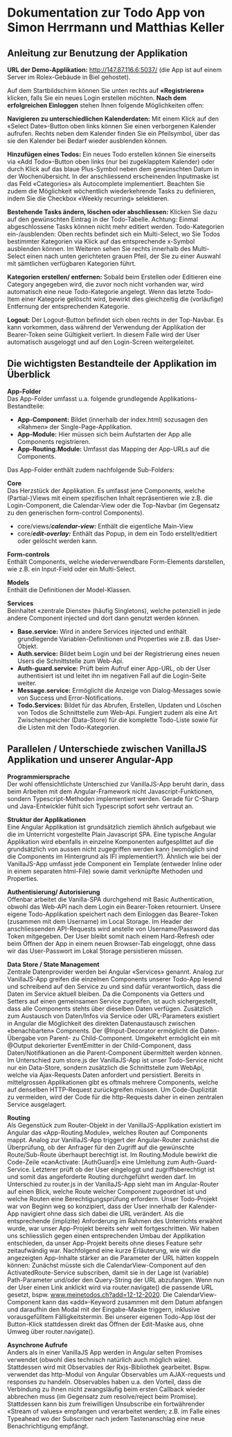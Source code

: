# Dokumentation zur Todo App von Simon Herrmann und Matthias Keller

## Anleitung zur Benutzung der Applikation

**URL der Demo-Applikation:** http://147.87.116.6:5037/ (die App ist auf einem Server im Rolex-Gebäude in Biel gehostet).

Auf dem Startbildschirm können Sie unten rechts auf **«Registrieren»** klicken, falls Sie ein neues Login erstellen möchten. **Nach dem erfolgreichen Einloggen** stehen Ihnen folgende Möglichkeiten offen:

**Navigieren zu unterschiedlichen Kalenderdaten:** Mit einem Klick auf den «Select Date»-Button oben links können Sie einen verborgenen Kalender aufrufen. Rechts neben dem Kalender finden Sie ein Pfeilsymbol, über das sie den Kalender bei Bedarf wieder ausblenden können.

**Hinzufügen eines Todos:** Ein neues Todo erstellen können Sie einerseits via «Add Todo»-Button oben links (nur bei zugeklapptem Kalender) oder durch Klick auf das blaue Plus-Symbol neben dem gewünschten Datum in der Wochenübersicht. In der anschliessend erscheinenden Inputmaske ist das Feld «Categories» als Autocomplete implementiert. Beachten Sie zudem die Möglichkeit wöchentlich wiederkehrende Tasks zu definieren, indem Sie die Checkbox «Weekly recurring» selektieren.

**Bestehende Tasks ändern, löschen oder abschliessen:** Klicken Sie dazu auf den gewünschten Eintrag in der Todo-Tabelle. Achtung: Einmal abgeschlossene Tasks können nicht mehr editiert werden.
Todo-Kategorien ein-/ausblenden: Oben rechts befindet sich ein Multi-Select, wo Sie Todos bestimmter Kategorien via Klick auf das entsprechende x-Symbol ausblenden können. Im Weiteren sehen Sie rechts innerhalb des Multi-Select einen nach unten gerichteten grauen Pfeil, der Sie zu einer Auswahl mit sämtlichen verfügbaren Kategorien führt.

**Kategorien erstellen/ entfernen:** Sobald beim Erstellen oder Editieren eine Category angegeben wird, die zuvor noch nicht vorhanden war, wird automatisch eine neue Todo-Kategorie angelegt. Wenn das letzte Todo-Item einer Kategorie gelöscht wird, bewirkt dies gleichzeitig die (vorläufige) Entfernung der entsprechenden Kategorie.

**Logout:** Der Logout-Button befindet sich oben rechts in der Top-Navbar. Es kann vorkommen, dass während der Verwendung der Applikation der Bearer-Token seine Gültigkeit verliert. In diesem Falle wird der User automatisch ausgeloggt und auf den Login-Screen weitergeleitet.


## Die wichtigsten Bestandteile der Applikation im Überblick ##

**App-Folder**  
Das App-Folder umfasst u.a. folgende grundlegende Applikations-Bestandteile:
-	**App-Component:** Bildet (innerhalb der index.html) sozusagen den «Rahmen» der Single-Page-Applikation.
-	**App-Module:** Hier müssen sich beim Aufstarten der App alle Components registrieren.
-	**App-Routing.Module:** Umfasst das Mapping der App-URLs auf die Components.

Das App-Folder enthält zudem nachfolgende Sub-Folders:

**Core**  
Das Herzstück der Applikation. Es umfasst jene Components, welche (Partial-)Views mit einem spezifischen Inhalt repräsentieren wie z.B. die Login-Component, die Calendar-View oder die Top-Navbar (im Gegensatz zu den generischen form-control Components).
- core/views/***calendar-view:*** Enthält die eigentliche Main-View
-	core/***edit-overlay:*** Enthält das Popup, in dem ein Todo erstellt/editiert oder gelöscht werden kann.

**Form-controls**  
Enthält Components, welche wiederverwendbare Form-Elements darstellen, wie z.B. ein Input-Field oder ein Multi-Select.

**Models**  
Enthält die Definitionen der Model-Klassen.

**Services**   
Beinhaltet «zentrale Dienste» (häufig Singletons), welche potenziell in jede andere Component injected und dort dann genutzt werden können.
-	**Base.service:** Wird in andere Services injected und enthält grundlegende Variablen-Definitionen und Properties wie z.B. das User-Objekt.
-	**Auth.service:** Bildet beim Login und bei der Registrierung eines neuen Users die Schnittstelle zum Web-Api.
-	**Auth-guard.service:** Prüft beim Aufruf einer App-URL, ob der User authentisiert ist und leitet ihn im negativen Fall auf die Login-Seite weiter.
-	**Message.service:** Ermöglicht die Anzeige von Dialog-Messages sowie von Success und Error-Notifications.
-	**Todo.Services:** Bildet für das Abrufen, Erstellen, Updaten und Löschen von Todos die Schnittstelle zum Web-Api. Fungiert zudem als eine Art Zwischenspeicher (Data-Store) für die komplette Todo-Liste sowie für die Listen mit den Todo-Kategorien.

## Parallelen / Unterschiede zwischen VanillaJS Applikation und unserer Angular-App ##

**Programmiersprache**  
Der wohl offensichtlichste Unterschied zur VanillaJS-App beruht darin, dass beim Arbeiten mit dem Angular-Framework nicht Javascript-Funktionen, sondern Typescript-Methoden implementiert werden. Gerade für C-Sharp und Java-Entwickler fühlt sich Typescript sofort sehr vertraut an.

**Struktur der Applikationen**  
Eine Angular Applikation ist grundsätzlich ziemlich ähnlich aufgebaut wie die im Unterricht vorgestellte Plain Javascript SPA.
Eine typische Angular Applikation wird ebenfalls in einzelne Komponenten aufgesplittet auf die grundsätzlich von aussen nicht zugegriffen werden kann (womöglich sind die Components im Hintergrund als IFI implementiert?). Ähnlich wie bei der VanillaJS-App umfasst jede Component ein Template (entweder Inline oder in einem separaten html-File) sowie damit verknüpfte Methoden und Properties.

**Authentisierung/ Autorisierung**  
Offenbar arbeitet die Vanilla-SPA durchgehend mit Basic Authentication, obwohl das Web-API nach dem Login ein Bearer-Token retourniert. Unsere eigene Todo-Applikation speichert nach dem Einloggen das Bearer-Token (zusammen mit dem Username) im Local Storage. Im Header der anschliessenden API-Requests wird anstelle von Username/Password das Token mitgegeben. Der User bleibt somit nach einem Hard-Refresh oder beim Öffnen der App in einem neuen Browser-Tab eingeloggt, ohne dass wir das User-Passwort im Lokal Storage persistieren müssen.

**Data Store / State Management**  
Zentrale Datenprovider werden bei Angular «Services» genannt. Analog zur VanillaJS-App greifen die einzelnen Components unserer Todo-App lesend und schreibend auf den Service zu und sind dafür verantwortlich, dass die Daten im Service aktuell bleiben. Da die Components via Getters und Setters auf einen gemeinsamen Service zugreifen, ist auch sichergestellt, dass alle Components stehts über dieselben Daten verfügen.
Zusätzlich zum Austausch von Daten/Infos via Service oder URL-Parameters existiert in Angular die Möglichkeit des direkten Datenaustausch zwischen «benachbarten» Compnents. Der @Input-Decorator ermöglicht die Daten-Übergabe von Parent- zu Child-Component. Umgekehrt ermöglicht ein mit @Output dekorierter EventEmitter in der Child-Component, dass Daten/Notifikationen an die Parent-Component übermittelt werden können.
Im Unterschied zum store.js der VanillaJS-App ist unser Todo-Service nicht nur ein Data-Store, sondern zusätzlich die Schnittstelle zum WebApi, welche via Ajax-Requests Daten anfordert und persistiert. Bereits in mittelgrossen Applikationen gibt es oftmals mehrere Components, welche auf denselben HTTP-Request zurückgreifen müssen. Um Code-Duplizität zu vermeiden, wird der Code für die http-Requests daher in einen zentralen Service ausgelagert.

**Routing**  
Als Gegenstück zum Router-Objekt in der VanillaJS-Applikation existiert im Angular das «App-Routing.Module», welches Routen auf Components mappt. Analog zur VanillaJS-App triggert der Angular-Router zunächst die Überprüfung, ob der Anfrager für den Zugriff auf die gewünschte Route/Sub-Route überhaupt berechtigt ist. Im Routing.Module bewirkt die Code-Zeile «canActivate: [AuthGuard]» eine Umleitung zum Auth-Guard-Service. Letzterer prüft ob der User eingeloggt und zugriffsberechtigt ist und somit das angeforderte Routing durchgeführt werden darf. Im Unterschied zu router.js in der VanillaJS-App sieht man im Angular-Router auf einen Blick, welche Route welcher Component zugeordnet ist und welche Routen eine Berechtigungsprüfung erfordern.
Unser Todo-Projekt war von Beginn weg so konzipiert, dass der User innerhalb der Kalender-App navigiert ohne dass sich dabei die URL verändert. Als die entsprechende (implizite) Anforderung im Rahmen des Unterrichts erwähnt wurde, war unser App-Projekt bereits sehr weit fortgeschritten. Wir haben uns schliesslich gegen einen entsprechenden Umbau der Applikation entschieden, da unser App-Projekt bereits ohne dieses Feature sehr zeitaufwändig war.
Nachfolgend eine kurze Erläuterung, wie wir die angezeigten App-Inhalte stärker an die Parameter der URL hätten koppeln können: Zunächst müsste sich die CalendarView-Component auf den ActivatedRoute-Service subscriben, damit sie in der Lage ist (variable) Path-Parameter und/oder den Query-String der URL abzufangen. Wenn nun der User einen Link anklickt wird via router.navigate() die passende URL gesetzt, bspw. www.meinetodos.ch?add=12-12-2020. Die CalendarView-Component kann das «add»-Keyword zusammen mit dem Datum abfangen und daraufhin den Modal mit der Eingabe-Maske triggern, inklusive vorausgefülltem Fälligkeitstermin. Bei unserer eigenen Todo-App löst der Button-Klick stattdessen direkt das Öffnen der Edit-Maske aus, ohne Umweg über router.navigate().

**Asynchrone Aufrufe**  
Anders als in einer VanillaJS App werden in Angular selten Promises verwendet (obwohl dies technisch natürlich auch möglich wäre). Stattdessen wird mit Observables der Rxjs-Bibliothek gearbeitet. Bspw. verwendet das http-Modul von Angular Observables um AJAX-requests und responses zu handeln. Observables haben u.a. den Vorteil, dass die Verbindung zu ihnen nicht zwangsläufig beim ersten Callback wieder abbrechen muss (im Gegensatz zum resolve/reject beim Promise). Stattdessen kann bis zum freiwilligen Unsubscribe ein fortwährender «Stream of values» empfangen und verarbeitet werden; z.B. im Falle eines Typeahead wo der Subscriber nach jedem Tastenanschlag eine neue Benachrichtigung empfängt.



